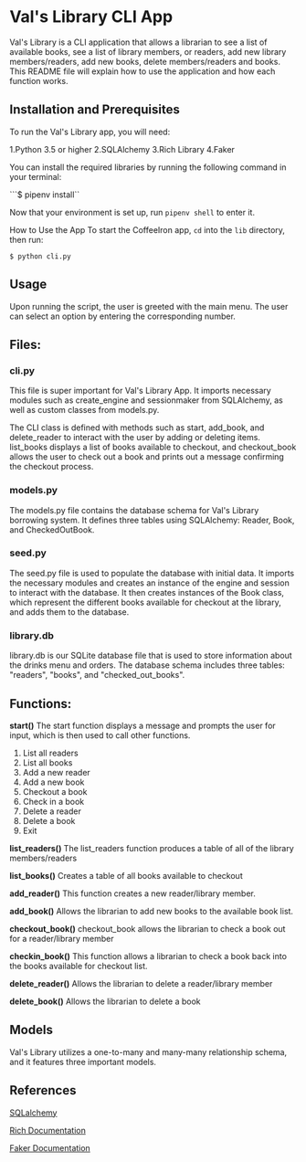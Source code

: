 # Val's Library CLI App


Val's Library is a CLI application that allows a librarian to see a list of available books, see a list of library members, or readers, add new library members/readers, add new books, delete members/readers and books. 
This README file will explain how to use the application and how each function works.


## Installation and Prerequisites

To run the Val's Library app, you will need:


1.Python 3.5 or higher
2.SQLAlchemy
3.Rich Library 
4.Faker

You can install the required libraries by running the following command in your terminal:


```$ pipenv install``

Now that your environment is set up, run `pipenv shell` to enter it.

How to Use the App
To start the CoffeeIron app, `cd` into the `lib` directory, then run:

```$ python cli.py```


## Usage

Upon running the script, the user is greeted with the main menu. The user can select an option by entering the corresponding number.


## Files:

### cli.py

This file is super important for Val's Library App. It imports necessary modules such as create_engine and sessionmaker from SQLAlchemy, as well as custom classes from models.py. 

The CLI class is defined with methods such as start, add_book, and delete_reader to interact with the user by adding or deleting items. list_books displays a list of books available to checkout, and checkout_book allows the user to check out a book and prints out a message confirming the checkout process.


### models.py

The models.py file contains the database schema for Val's Library borrowing system. It defines three tables using SQLAlchemy: Reader, Book, and CheckedOutBook.

### seed.py

The seed.py file is used to populate the database with initial data. It imports the necessary modules and creates an instance of the engine and session to interact with the database. It then creates instances of the Book class, which represent the different books available for checkout at the library, and adds them to the database. 

### library.db

library.db is our SQLite database file that is used to store information about the drinks menu and orders. The database schema includes three tables: "readers", "books", and "checked_out_books".  

## Functions:


**start()**
The start function displays a message and prompts the user for input, which is then used to call other functions.
1. List all readers
2. List all books
3. Add a new reader
4. Add a new book
5. Checkout a book
6. Check in a book
7. Delete a reader
8. Delete a book
9. Exit

**list_readers()**
The list_readers function produces a table of all of the library members/readers

**list_books()**
Creates a table of all books available to checkout

**add_reader()**
This function creates a new reader/library member. 

**add_book()**
Allows the librarian to add new books to the available book list.

**checkout_book()**
checkout_book allows the librarian to check a book out for a reader/library member

**checkin_book()**
This function allows a librarian to check a book back into the books available for checkout list.

**delete_reader()**
Allows the librarian to delete a reader/library member

**delete_book()**
Allows the librarian to delete a book


## Models

Val's Library utilizes a one-to-many and many-many relationship schema, and it features three important models.


## References

[SQLalchemy](https://www.sqlalchemy.org/)

[Rich Documentation](https://rich.readthedocs.io/en/stable/introduction.html)

[Faker Documentation](https://faker.readthedocs.io/en/master/writing-docs.html)

